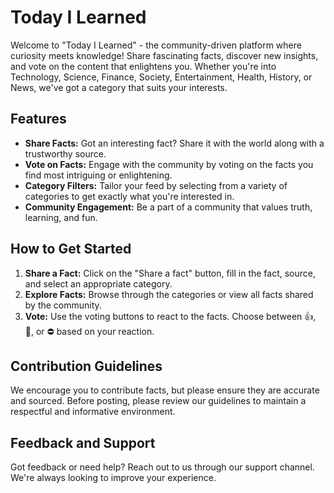
# Today I Learned

Welcome to "Today I Learned" - the community-driven platform where curiosity meets knowledge! Share fascinating facts, discover new insights, and vote on the content that enlightens you. Whether you're into Technology, Science, Finance, Society, Entertainment, Health, History, or News, we've got a category that suits your interests.

## Features

- **Share Facts:** Got an interesting fact? Share it with the world along with a trustworthy source.
- **Vote on Facts:** Engage with the community by voting on the facts you find most intriguing or enlightening.
- **Category Filters:** Tailor your feed by selecting from a variety of categories to get exactly what you're interested in.
- **Community Engagement:** Be a part of a community that values truth, learning, and fun.

## How to Get Started

1. **Share a Fact:** Click on the "Share a fact" button, fill in the fact, source, and select an appropriate category.
2. **Explore Facts:** Browse through the categories or view all facts shared by the community.
3. **Vote:** Use the voting buttons to react to the facts. Choose between 👍, 🤯, or ⛔ based on your reaction.

## Contribution Guidelines
We encourage you to contribute facts, but please ensure they are accurate and sourced. Before posting, please review our guidelines to maintain a respectful and informative environment.

## Feedback and Support

Got feedback or need help? Reach out to us through our support channel. We're always looking to improve your experience.
